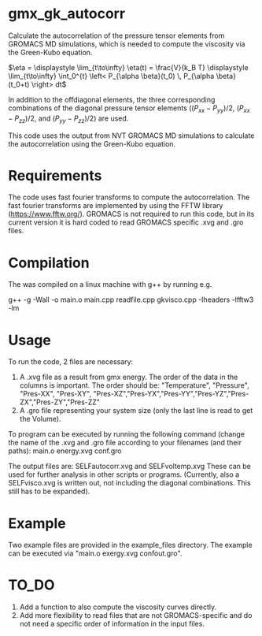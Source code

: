 # gmx_gk_autocorr
Calculate the autocorrelation of the pressure tensor elements from GROMACS MD simulations, which is needed to compute the viscosity via the Green-Kubo equation. 

$\eta = \displaystyle \lim_{t\to\infty} \eta(t)  = \frac{V}{k_B T} \displaystyle \lim_{t\to\infty}  \int_0^{t} \left< P_{\alpha \beta}(t_0) \, P_{\alpha \beta}(t_0+t) \right> dt$

In addition to the offdiagonal elements, the three corresponding combinations of the diagonal pressure tensor elements ($(P_{xx}-P_{yy})/2$, $(P_{xx}-P_{zz})/2$, and $(P_{yy}-P_{zz})/2$) are used.

This code uses the output from NVT GROMACS MD simulations to calculate the autocorrelation using the Green-Kubo equation. 

# Requirements
The code uses fast fourier transforms to compute the autocorrelation. The fast fourier transforms are implemented by using the FFTW library (https://www.fftw.org/). GROMACS is not required to run this code, but in its current version it is hard coded to read GROMACS specific .xvg and .gro files.

# Compilation
The was compiled on a linux machine with g++ by running e.g.

g++ -g -Wall -o main.o main.cpp readfile.cpp gkvisco.cpp -Iheaders -lfftw3 -lm

# Usage
To run the code, 2 files are necessary:
1. A .xvg file as a result from gmx energy. The order of the data in the columns is important. The order should be: "Temperature", "Pressure", "Pres-XX", "Pres-XY", "Pres-XZ","Pres-YX","Pres-YY","Pres-YZ","Pres-ZX","Pres-ZY","Pres-ZZ"
2. A .gro file representing your system size (only the last line is read to get the Volume).

To program can be executed by running the following command (change the name of the .xvg and .gro file according to your filenames (and their paths):
main.o energy.xvg conf.gro

The output files are: SELFautocorr.xvg and SELFvoltemp.xvg These can be used for further analysis in other scripts or programs. (Currently, also a SELFvisco.xvg is written out, not including the diagonal combinations. This still has to be expanded).

# Example
Two example files are provided in the example_files directory. The example can be executed via "main.o exergy.xvg confout.gro".

# TO_DO
1. Add a function to also compute the viscosity curves directly.
2. Add more flexibility to read files that are not GROMACS-specific and do not need a specific order of information in the input files.
